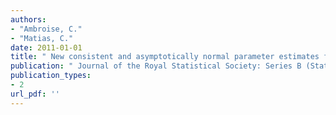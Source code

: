 ```yaml
---
authors: 
- "Ambroise, C."
- "Matias, C."
date: 2011-01-01
title: " New consistent and asymptotically normal parameter estimates for random-graph mixture models "
publication: " Journal of the Royal Statistical Society: Series B (Statistical Methodology) "
publication_types:
- 2
url_pdf: ''
---
```

